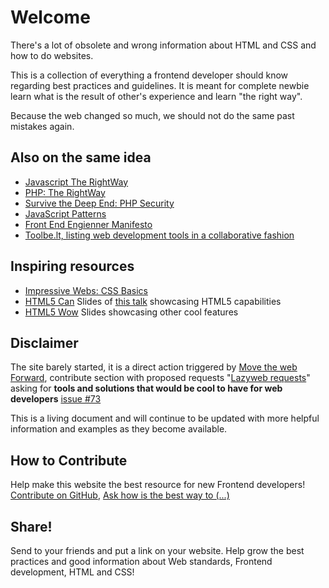 # Welcome

There's a lot of obsolete and wrong information about HTML and CSS and how to do websites. 

This is a collection of everything a frontend developer should know regarding best practices and guidelines. It is meant for complete newbie learn what is the result of other's experience and learn "the right way". 

Because the web changed so much, we should not do the same past mistakes again.

## Also on the same idea

* [Javascript The RightWay](http://jstherightway.com)
* [PHP: The RightWay](http://phptherightway.com)
* [Survive the Deep End: PHP Security](http://phpsecurity.readthedocs.org/)
* [JavaScript Patterns](http://shichuan.github.com/javascript-patterns/)
* [Front End Engienner Manifesto](http://f2em.com/)
* [Toolbe.lt, listing web development tools in a collaborative fashion](http://toolbe.lt/)

## Inspiring resources

* [Impressive Webs: CSS Basics](http://www.impressivewebs.com/css-basics/)
* [HTML5 Can](http://www.htmlfivecan.com/) Slides of [this talk](https://developers.google.com/events/io/sessions/gooio2012/204/) showcasing HTML5 capabilities
* [HTML5 Wow](http://www.htmlfivewow.com/) Slides showcasing other cool features

## Disclaimer

The site barely started, it is a direct action triggered by [Move the web Forward](http://movethewebforward.org/), contribute section with proposed requests "[Lazyweb requests](https://github.com/h5bp/lazyweb-requests/issues?state=open)" asking for __tools and solutions that would be cool to have for web developers__ [issue #73](https://github.com/h5bp/lazyweb-requests/issues/73)

This is a living document and will continue to be updated with more helpful information and examples as they become available.

## How to Contribute

Help make this website the best resource for new Frontend developers! [Contribute on GitHub][1], [Ask how is the best way to (...)][2]
 
## Share!

Send to your friends and put a link on your website. Help grow the best practices and good information about Web standards, Frontend development, HTML and CSS!

[1]: https://github.com/renoirb/htmlcsstherightway/
[2]: https://github.com/renoirb/htmlcsstherightway/issues?milestone=1&state=open
